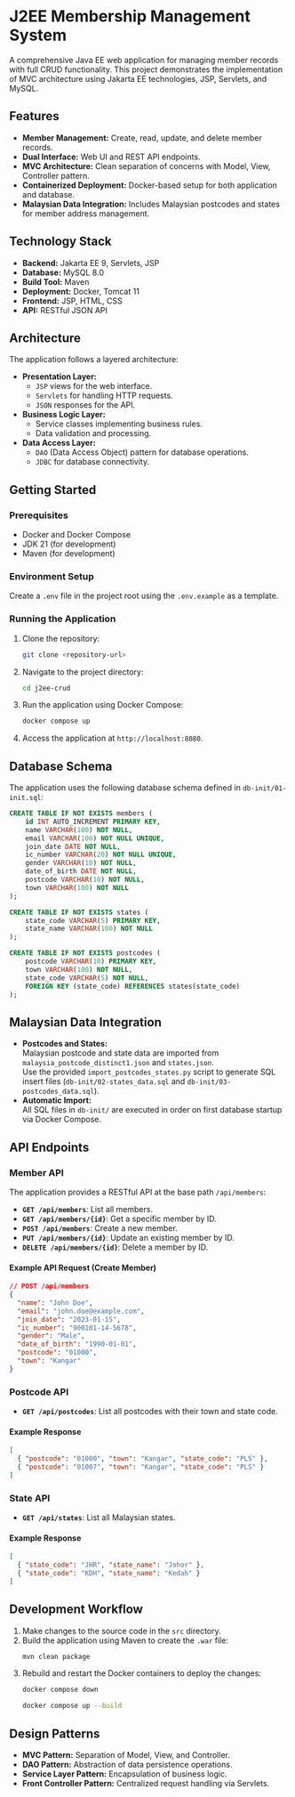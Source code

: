 # J2EE Membership Management System

A comprehensive Java EE web application for managing member records with full CRUD functionality. This project demonstrates the implementation of MVC architecture using Jakarta EE technologies, JSP, Servlets, and MySQL.

## Features

- **Member Management:** Create, read, update, and delete member records.
- **Dual Interface:** Web UI and REST API endpoints.
- **MVC Architecture:** Clean separation of concerns with Model, View, Controller pattern.
- **Containerized Deployment:** Docker-based setup for both application and database.
- **Malaysian Data Integration:** Includes Malaysian postcodes and states for member address management.

## Technology Stack

- **Backend:** Jakarta EE 9, Servlets, JSP
- **Database:** MySQL 8.0
- **Build Tool:** Maven
- **Deployment:** Docker, Tomcat 11
- **Frontend:** JSP, HTML, CSS
- **API:** RESTful JSON API

## Architecture

The application follows a layered architecture:

- **Presentation Layer:**
  - `JSP` views for the web interface.
  - `Servlets` for handling HTTP requests.
  - `JSON` responses for the API.
- **Business Logic Layer:**
  - Service classes implementing business rules.
  - Data validation and processing.
- **Data Access Layer:**
  - `DAO` (Data Access Object) pattern for database operations.
  - `JDBC` for database connectivity.

## Getting Started

### Prerequisites

- Docker and Docker Compose
- JDK 21 (for development)
- Maven (for development)

### Environment Setup

Create a `.env` file in the project root using the `.env.example` as a template.

### Running the Application

1.  Clone the repository:
    ```bash
    git clone <repository-url>
    ```
2.  Navigate to the project directory:
    ```bash
    cd j2ee-crud
    ```
3.  Run the application using Docker Compose:
    ```bash
    docker compose up
    ```
4.  Access the application at `http://localhost:8080`.

## Database Schema

The application uses the following database schema defined in `db-init/01-init.sql`:

```sql
CREATE TABLE IF NOT EXISTS members (
    id INT AUTO_INCREMENT PRIMARY KEY,
    name VARCHAR(100) NOT NULL,
    email VARCHAR(100) NOT NULL UNIQUE,
    join_date DATE NOT NULL,
    ic_number VARCHAR(20) NOT NULL UNIQUE,
    gender VARCHAR(10) NOT NULL,
    date_of_birth DATE NOT NULL,
    postcode VARCHAR(10) NOT NULL,
    town VARCHAR(100) NOT NULL
);

CREATE TABLE IF NOT EXISTS states (
    state_code VARCHAR(5) PRIMARY KEY,
    state_name VARCHAR(100) NOT NULL
);

CREATE TABLE IF NOT EXISTS postcodes (
    postcode VARCHAR(10) PRIMARY KEY,
    town VARCHAR(100) NOT NULL,
    state_code VARCHAR(5) NOT NULL,
    FOREIGN KEY (state_code) REFERENCES states(state_code)
);
```

## Malaysian Data Integration

- **Postcodes and States:**  
  Malaysian postcode and state data are imported from `malaysia_postcode_distinct1.json` and `states.json`.  
  Use the provided `import_postcodes_states.py` script to generate SQL insert files (`db-init/02-states_data.sql` and `db-init/03-postcodes_data.sql`).
- **Automatic Import:**  
  All SQL files in `db-init/` are executed in order on first database startup via Docker Compose.

## API Endpoints

### Member API

The application provides a RESTful API at the base path `/api/members`:

- **`GET /api/members`**: List all members.
- **`GET /api/members/{id}`**: Get a specific member by ID.
- **`POST /api/members`**: Create a new member.
- **`PUT /api/members/{id}`**: Update an existing member by ID.
- **`DELETE /api/members/{id}`**: Delete a member by ID.

#### Example API Request (Create Member)

```json
// POST /api/members
{
  "name": "John Doe",
  "email": "john.doe@example.com",
  "join_date": "2023-01-15",
  "ic_number": "900101-14-5678",
  "gender": "Male",
  "date_of_birth": "1990-01-01",
  "postcode": "01000",
  "town": "Kangar"
}
```

### Postcode API

- **`GET /api/postcodes`**: List all postcodes with their town and state code.

#### Example Response

```json
[
  { "postcode": "01000", "town": "Kangar", "state_code": "PLS" },
  { "postcode": "01007", "town": "Kangar", "state_code": "PLS" }
]
```

### State API

- **`GET /api/states`**: List all Malaysian states.

#### Example Response

```json
[
  { "state_code": "JHR", "state_name": "Johor" },
  { "state_code": "KDH", "state_name": "Kedah" }
]
```

## Development Workflow

1.  Make changes to the source code in the `src` directory.
2.  Build the application using Maven to create the `.war` file:
    ```bash
    mvn clean package
    ```
3.  Rebuild and restart the Docker containers to deploy the changes:
    ```bash
    docker compose down
    ```
    ```bash
    docker compose up --build
    ```

## Design Patterns

- **MVC Pattern:** Separation of Model, View, and Controller.
- **DAO Pattern:** Abstraction of data persistence operations.
- **Service Layer Pattern:** Encapsulation of business logic.
- **Front Controller Pattern:** Centralized request handling via Servlets.
